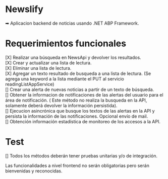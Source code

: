# Newslify
➡ Aplicacion backend de noticias usando .NET ABP Framework.   

# Requerimientos funcionales
[X] Realizar una búsqueda en NewsApi y devolver los resultados.   
[X] Crear y actualizar una lista de lectura.   
[X] Eliminar una lista de lectura.   
[X] Agregar un texto resultado de busqueda a una lista de lectura. (Se agrega una keyword a la lista mediante el PUT al servicio readingListAppService)   
[]  Crear una alerta de nuevas noticias a partir de un texto de búsqueda.   
[]  Obtener la informacion de notificaciones de las alertas del usuario para el área de notificación. ( Este método no realiza la busqueda en la API, solamente deberá devolver la información persistida).   
[]  Ejecucion asincrónica que busque los textos de las alertas en la API y persista la información de las notificaciones. Opcional envío de mail.   
[]  Obtención información estadística de monitoreo de los accesos a la API.   

# Test
[]  Todos los métodos deberán tener pruebas unitarias y/o de integración.   

Las funcionalidades a nivel frontend no serán obligatorias pero serán bienvenidas y reconocidas.


